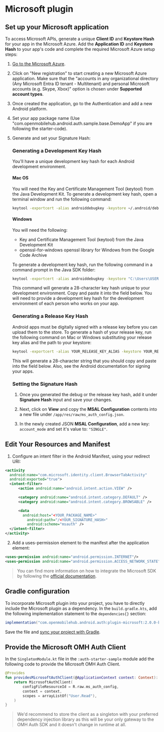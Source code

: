 # Microsoft plugin

## Set up your Microsoft application

To access Microsoft APIs, generate a unique **Client ID** and **Keystore Hash** for your app in the Microsoft Azure. Add the **Application ID** and **Keystore Hash** to your app's code and complete the required Microsoft Azure setup steps:

1.  [Go to the Microsoft Azure](https://portal.azure.com/#view/Microsoft_AAD_RegisteredApps/ApplicationsListBlade).
2.  Click on "New registration" to start creating a new Microsoft Azure application. Make sure that the "accounts in any organizational directory (Any Microsoft Entra ID tenant - Multitenant) and personal Microsoft accounts (e.g. Skype, Xbox)" option is chosen under **Supported account types**.
3.  Once created the application, go to the Authentication and add a new Android platform.
4.  Set your app package name (Use "com.openmobilehub.android.auth.sample.base.DemoApp" if you are following the starter-code).
5.  Generate and set your Signature Hash:

    ### Generating a Development Key Hash

    You'll have a unique development key hash for each Android development environment.

    #### Mac OS

    You will need the Key and Certificate Management Tool (keytool) from the Java Development Kit. To generate a development key hash, open a terminal window and run the following command:

    ```bash
    keytool -exportcert -alias androiddebugkey -keystore ~/.android/debug.keystore | openssl sha1 -binary | openssl base64
    ```

    #### Windows

    You will need the following:

    - Key and Certificate Management Tool (keytool) from the Java Development Kit
    - openssl-for-windows openssl library for Windows from the Google Code Archive

    To generate a development key hash, run the following command in a command prompt in the Java SDK folder:

    ```bash
    keytool -exportcert -alias androiddebugkey -keystore "C:\Users\USERNAME\android\debug.keystore" | "PATH_TO_OPENSSL_LIBRARY\bin\openssl" sha1 -binary | "PATH_TO_OPENSSL_LIBRARY\bin\openssl" base64
    ```

    This command will generate a 28-character key hash unique to your development environment. Copy and paste it into the field below. You will need to provide a development key hash for the development environment of each person who works on your app.

    ### Generating a Release Key Hash

    Android apps must be digitally signed with a release key before you can upload them to the store. To generate a hash of your release key, run the following command on Mac or Windows substituting your release key alias and the path to your keystore:

    ```bash
    keytool -exportcert -alias YOUR_RELEASE_KEY_ALIAS -keystore YOUR_RELEASE_KEY_PATH | openssl sha1 -binary | openssl base64
    ```

    This will generate a 28-character string that you should copy and paste into the field below. Also, see the Android documentation for signing your apps.

    ### Setting the Signature Hash

    1. Once you generated the debug or the release key hash, add it under **Signature Hash** input and save your changes.

    2. Next, click on **View** and copy the **MSAL Configuration** contents into a new file under `/app/res/raw/ms_auth_config.json`.

    3. In the newly created JSON **MSAL Configuration**, add a new key: `account_mode` and set it's value to: `"SINGLE"`.

## Edit Your Resources and Manifest

1. Configure an intent filter in the Android Manifest, using your redirect URI:

```XML
<activity
  android:name="com.microsoft.identity.client.BrowserTabActivity"
  android:exported="true">
  <intent-filter>
      <action android:name="android.intent.action.VIEW" />

      <category android:name="android.intent.category.DEFAULT" />
      <category android:name="android.intent.category.BROWSABLE" />

      <data
        android:host="<YOUR_PACKAGE_NAME>"
          android:path="/<YOUR_SIGNATURE_HASH>"
          android:scheme="msauth" />
  </intent-filter>
</activity>
```

2. Add a uses-permission element to the manifest after the application element:

```XML
<uses-permission android:name="android.permission.INTERNET"/>
<uses-permission android:name="android.permission.ACCESS_NETWORK_STATE"/>
```

> You can find more information on how to integrate the Microsoft SDK by following the [official documentation](https://github.com/AzureAD/microsoft-authentication-library-for-android).

## Gradle configuration

To incorporate Microsoft plugin into your project, you have to directly include the Microsoft plugin as a dependency. In the `build.gradle.kts`, add the following implementation statement to the `dependencies{}` section:

```groovy
implementation("com.openmobilehub.android.auth:plugin-microsoft:2.0.0-beta")
```

Save the file and [sync your project with Gradle](https://developer.android.com/studio/build#sync-files).

## Provide the Microsoft OMH Auth Client

In the `SingletonModule.kt` file in the `:auth-starter-sample` module add the following code to provide the Microsoft OMH Auth Client.

```kotlin
@Provides
fun providesMicrosoftAuthClient(@ApplicationContext context: Context): MicrosoftAuthClient {
    return MicrosoftAuthClient(
        configFileResourceId = R.raw.ms_auth_config,
        context = context,
        scopes = arrayListOf("User.Read"),
    )
}
```

> We'd recommend to store the client as a singleton with your preferred dependency injection library as this will be your only gateway to the OMH Auth SDK and it doesn't change in runtime at all.
